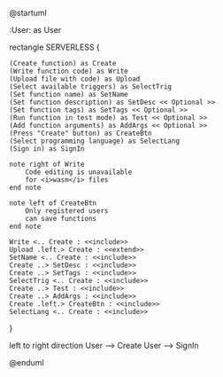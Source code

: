 @startuml

:User: as User

rectangle SERVERLESS {

    (Create function) as Create
	(Write function code) as Write
	(Upload file with code) as Upload
	(Select available triggers) as SelectTrig
	(Set function name) as SetName
	(Set function description) as SetDesc << Optional >>
	(Set function tags) as SetTags << Optional >>
	(Run function in test mode) as Test << Optional >>
	(Add function arguments) as AddArgs << Optional >>
	(Press "Create" button) as CreateBtn
	(Select programming language) as SelectLang
	(Sign in) as SignIn
	
	note right of Write
		Code editing is unavailable 
		for <i>wasm</i> files
	end note

	note left of CreateBtn
		Only registered users 
		can save functions
	end note
	
	Write <.. Create : <<include>>
	Upload .left.> Create : <<extend>>
	SetName <.. Create : <<include>>
	Create ..> SetDesc : <<include>>
	Create ..> SetTags : <<include>>
	SelectTrig <.. Create : <<include>>
	Create ..> Test : <<include>>
	Create ..> AddArgs : <<include>>
	Create .left.> CreateBtn : <<include>>
	SelectLang <.. Create : <<include>>
}

left to right direction
User --> Create
User --> SignIn

@enduml
